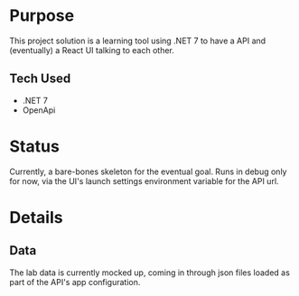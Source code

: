 # Purpose

This project solution is a learning tool using .NET 7 to have a API and (eventually) a React UI talking to each other.

## Tech Used

- .NET 7
- OpenApi


# Status

Currently, a bare-bones skeleton for the eventual goal.  Runs in debug only for now, via the UI's launch settings environment variable for the API url.

# Details

## Data

The lab data is currently mocked up, coming in through json files loaded as part of the API's app configuration.

